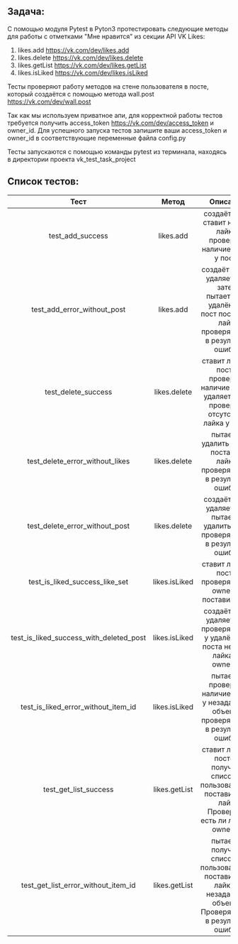 ## Задача:

С помощью модуля Pytest в Pyton3 протестировать следующие методы для работы с отметками "Мне нравится" из секции API VK Likes:

1. likes.add  https://vk.com/dev/likes.add
2. likes.delete https://vk.com/dev/likes.delete
3. likes.getList https://vk.com/dev/likes.getList
4. likes.isLiked https://vk.com/dev/likes.isLiked

Тесты проверяют работу методов на стене пользователя в посте, который создаётся с помощью метода wall.post https://vk.com/dev/wall.post 

Так как мы используем приватное апи, для корректной работы тестов требуется получить access_token  https://vk.com/dev/access_token и owner_id. Для успешного запуска тестов запишите ваши access_token и owner_id в соответствующие переменные файла config.py

Тесты запускаются с помощью команды pytest из терминала, находясь в директории проекта vk_test_task_project

##  Список тестов:

|                  Тест                   |     Метод     |                           Описание                           | Тип      | Результат |
| :-------------------------------------: | :-----------: | :----------------------------------------------------------: | -------- | --------- |
|            test_add_success             |   likes.add   | создаёт пост, ставит на нём лайк и проверяет наличие лайка у поста | Positive | PASSED    |
|       test_add_error_without_post       |   likes.add   | создаёт пост и удаляет его, затем пытается на удалённый  пост поставить лайк, проверяет, что в результате ошибка | Negative | PASSED    |
|           test_delete_success           | likes.delete  | ставит лайк на посте, проверяет наличие лайка, удаляет лайк, проверяет отсутствие лайка у поста | Positive | PASSED    |
|     test_delete_error_without_likes     | likes.delete  | пытается удалить лайк у поста без лайка, проверяет, что в результате ошибка | Negative | PASSED    |
|     test_delete_error_without_post      | likes.delete  | создаёт пост, удаляет его, пытается удалить лайк,  проверяет, что в результате ошибка | Negative | PASSED    |
|     test_is_liked_success_like_set      | likes.isLiked | ставит лайк на посте, проверяет, что owner_id поставил лайк  | Positive | PASSED    |
| test_is_liked_success_with_deleted_post | likes.isLiked | создаёт пост, удаляет его, проверяет, что у удалённого поста не было лайка от owner_id | Positive | PASSED    |
|   test_is_liked_error_without_item_id   | likes.isLiked | пытается проверить наличие лайка у незаданного объекта, проверяет, что в результате ошибка | Negative | PASSED    |
|          test_get_list_success          | likes.getList | ставит лайк на посте и получает список id пользователей, поставивших лайк. Проверяет, есть ли лайк от owner_id | Positive | PASSED    |
|   test_get_list_error_without_item_id   | likes.getList | пытается получить список id пользователей, поставивших лайк на незаданном объекте. Проверяет, что в результате ошибка | Negative | PASSED    |

